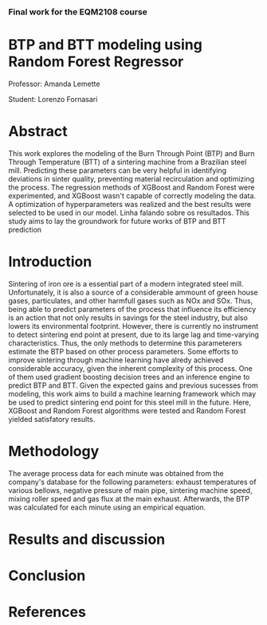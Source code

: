 ### Final work for the EQM2108 course
# BTP and BTT modeling using Random Forest Regressor
Professor: Amanda Lemette

Student: Lorenzo Fornasari

# Abstract

  This work explores the modeling of the Burn Through Point (BTP) and Burn Through Temperature (BTT) of a sintering machine from a Brazilian steel mill. 
Predicting these parameters can be very helpful in identifying deviations in sinter quality, preventing material recirculation and optimizing the process.
The regression methods of XGBoost and Random Forest were experimented, and XGBoost wasn't capable of correctly modeling the data.
A optimization of hyperparameters was realized and the best results were selected to be used in our model.
Linha falando sobre os resultados.
This study aims to lay the groundwork for future works of BTP and BTT prediction

# Introduction

  Sintering of iron ore is a essential part of a modern integrated steel mill. Unfortunately, it is also a source of a considerable ammount of green house gases, particulates, and other harmfull gases such as NOx and SOx.
Thus, being able to predict parameters of the process that influence its efficiency is an action that not only results in savings for the steel industry, but also lowers its environmental footprint.
However, there is currently no instrument to detect sintering end point at present, due to its large lag and time-varying characteristics.
Thus, the only methods to determine this parameterers estimate the BTP based on other process parameters.
Some efforts to improve sintering through machine learning have alredy achieved considerable accuracy, given the inherent complexity of this process.
One of them used gradient boosting decision trees and an inference engine to predict BTP and BTT.
  Given the expected gains and previous sucesses from modeling, this work aims to build a machine learning framework which may be used to predict sintering end point for this steel mill in the future.
Here, XGBoost and Random Forest algorithms were tested and Random Forest yielded satisfatory results. 

# Methodology
The average process data for each minute was obtained from the company's database for the following parameters: exhaust temperatures of various bellows, negative pressure of main pipe, sintering machine speed, mixing roller speed and gas flux at the main exhaust.
Afterwards, the BTP was calculated for each minute using an empirical equation.

# Results and discussion

# Conclusion

# References
